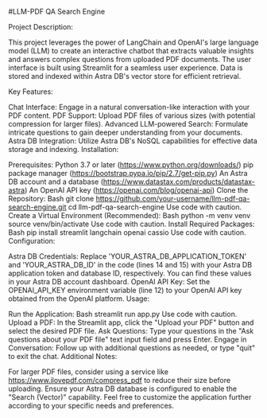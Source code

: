 #LLM-PDF QA Search Engine

Project Description:

This project leverages the power of LangChain and OpenAI's large language model (LLM) to create an interactive chatbot that extracts valuable insights and answers complex questions from uploaded PDF documents. The user interface is built using Streamlit for a seamless user experience. Data is stored and indexed within Astra DB's vector store for efficient retrieval.

Key Features:

Chat Interface: Engage in a natural conversation-like interaction with your PDF content.
PDF Support: Upload PDF files of various sizes (with potential compression for larger files).
Advanced LLM-powered Search: Formulate intricate questions to gain deeper understanding from your documents.
Astra DB Integration: Utilize Astra DB's NoSQL capabilities for effective data storage and indexing.
Installation:

Prerequisites:
Python 3.7 or later (https://www.python.org/downloads/)
pip package manager (https://bootstrap.pypa.io/pip/2.7/get-pip.py)
An Astra DB account and a database (https://www.datastax.com/products/datastax-astra)
An OpenAI API key (https://openai.com/blog/openai-api)
Clone the Repository:
Bash
git clone https://github.com/your-username/llm-pdf-qa-search-engine.git
cd llm-pdf-qa-search-engine
Use code with caution.
Create a Virtual Environment (Recommended):
Bash
python -m venv venv
source venv/bin/activate
Use code with caution.
Install Required Packages:
Bash
pip install streamlit langchain openai cassio
Use code with caution.
Configuration:

Astra DB Credentials:
Replace 'YOUR_ASTRA_DB_APPLICATION_TOKEN' and 'YOUR_ASTRA_DB_ID' in the code (lines 14 and 15) with your Astra DB application token and database ID, respectively. You can find these values in your Astra DB account dashboard.
OpenAI API Key:
Set the OPENAI_API_KEY environment variable (line 12) to your OpenAI API key obtained from the OpenAI platform.
Usage:

Run the Application:
Bash
streamlit run app.py
Use code with caution.
Upload a PDF:
In the Streamlit app, click the "Upload your PDF" button and select the desired PDF file.
Ask Questions:
Type your questions in the "Ask questions about your PDF file" text input field and press Enter.
Engage in Conversation:
Follow up with additional questions as needed, or type "quit" to exit the chat.
Additional Notes:

For larger PDF files, consider using a service like https://www.ilovepdf.com/compress_pdf to reduce their size before uploading.
Ensure your Astra DB database is configured to enable the "Search (Vector)" capability.
Feel free to customize the application further according to your specific needs and preferences.
